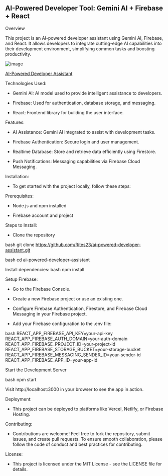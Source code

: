 ## AI-Powered Developer Tool: Gemini AI + Firebase + React

Overview

This project is an AI-powered developer assistant using Gemini AI, Firebase, and React. It allows developers to integrate cutting-edge AI capabilities into their development environment, simplifying common tasks and boosting productivity.

![image](https://github.com/user-attachments/assets/bef0de86-725a-43f0-a571-98db7e042cb2)


[AI-Powered Developer Assistant](https://ai-powered-developer-assistant.netlify.app)

Technologies Used:

- Gemini AI: AI model used to provide intelligent assistance to developers.

- Firebase: Used for authentication, database storage, and messaging.

- React: Frontend library for building the user interface.

Features: 

- AI Assistance: Gemini AI integrated to assist with development tasks.

- Firebase Authentication: Secure login and user management.

- Realtime Database: Store and retrieve data efficiently using Firestore.

- Push Notifications: Messaging capabilities via Firebase Cloud Messaging.

Installation: 

- To get started with the project locally, follow these steps:

Prerequisites:

- Node.js and npm installed

- Firebase account and project

Steps to Install: 

- Clone the repository

bash
git clone https://github.com/Rites23/ai-powered-developer-assistant.git

bash
cd ai-powered-developer-assistant


Install dependencies:
bash
npm install

Setup Firebase:

- Go to the Firebase Console.

- Create a new Firebase project or use an existing one.

- Configure Firebase Authentication, Firestore, and Firebase Cloud Messaging in your Firebase project.

- Add your Firebase configuration to the .env file:

bash
REACT_APP_FIREBASE_API_KEY=your-api-key
REACT_APP_FIREBASE_AUTH_DOMAIN=your-auth-domain
REACT_APP_FIREBASE_PROJECT_ID=your-project-id
REACT_APP_FIREBASE_STORAGE_BUCKET=your-storage-bucket
REACT_APP_FIREBASE_MESSAGING_SENDER_ID=your-sender-id
REACT_APP_FIREBASE_APP_ID=your-app-id
 
Start the Development Server

bash
npm start


Visit http://localhost:3000 in your browser to see the app in action.

Deployment:

- This project can be deployed to platforms like Vercel, Netlify, or Firebase Hosting.

Contributing:

- Contributions are welcome! Feel free to fork the repository, submit issues, and create pull requests. To ensure smooth collaboration, please follow the code of conduct and best practices for contributing.

License:

- This project is licensed under the MIT License - see the LICENSE file for details.
